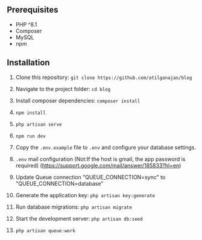 
## Prerequisites

- PHP ^8.1
- Composer
- MySQL
- npm

## Installation

1. Clone this repository: `git clone https://github.com/atilganajan/blog`

2. Navigate to the project folder: `cd blog`

3. Install composer dependencies: `composer install`

4. `npm install`

5. `php artisan serve`

6. `npm run dev`

7. Copy the `.env.example` file to `.env` and configure your database settings.

8.  `.env` mail configuration (Not:If the host is gmail, the app password is required) (https://support.google.com/mail/answer/185833?hl=en)

9.  Update Queue connection  "QUEUE_CONNECTION=sync" to "QUEUE_CONNECTION=database"  

10. Generate the application key: `php artisan key:generate`

11. Run database migrations: `php artisan migrate`

12. Start the development server: `php artisan db:seed`
   
13. `php artisan queue:work`

